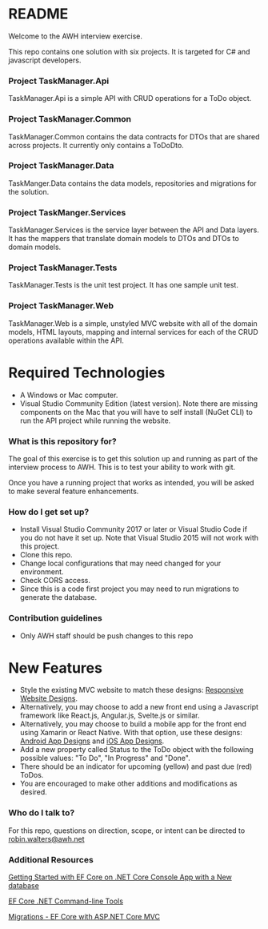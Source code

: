 # README

Welcome to the AWH interview exercise.

This repo contains one solution with six projects. It is targeted for C# and javascript developers.

### Project TaskManager.Api

TaskManager.Api is a simple API with CRUD operations for a ToDo object.

### Project TaskManager.Common

TaskManager.Common contains the data contracts for DTOs that are shared across projects. It currently only contains a ToDoDto.

### Project TaskManager.Data

TaskManger.Data contains the data models, repositories and migrations for the solution.

### Project TaskManger.Services

TaskManager.Services is the service layer between the API and Data layers. It has the mappers that translate domain models to DTOs and DTOs to domain models.

### Project TaskManager.Tests

TaskManager.Tests is the unit test project. It has one sample unit test.

### Project TaskManager.Web

TaskManager.Web is a simple, unstyled MVC website with all of the domain models, HTML layouts, mapping and internal services for each of the CRUD operations available within the API.

# Required Technologies

- A Windows or Mac computer.
- Visual Studio Community Edition (latest version). Note there are missing components on the Mac that you will have to self install (NuGet CLI) to run the API project while running the website.

### What is this repository for?

The goal of this exercise is to get this solution up and running as part of the interview process to AWH. This is to test your ability to work with git.

Once you have a running project that works as intended, you will be asked to make several feature enhancements.

### How do I get set up?

- Install Visual Studio Community 2017 or later or Visual Studio Code if you do not have it set up. Note that Visual Studio 2015 will not work with this project.
- Clone this repo.
- Change local configurations that may need changed for your environment.
- Check CORS access.
- Since this is a code first project you may need to run migrations to generate the database.

### Contribution guidelines

- Only AWH staff should be push changes to this repo

# New Features

- Style the existing MVC website to match these designs: [Responsive Website Designs](https://invis.io/K410P944SEJU).
- Alternatively, you may choose to add a new front end using a Javascript framework like React.js, Angular.js, Svelte.js or similar.
- Alternatively, you may choose to build a mobile app for the front end using Xamarin or React Native. With that option, use these designs: [Android App Designs](https://invis.io/2710P91SYN6X) and [iOS App Designs](https://invis.io/J610P94TM8YN).
- Add a new property called Status to the ToDo object with the following possible values: "To Do", "In Progress" and "Done".
- There should be an indicator for upcoming (yellow) and past due (red) ToDos.
- You are encouraged to make other additions and modifications as desired.

### Who do I talk to?

For this repo, questions on direction, scope, or intent can be directed to robin.walters@awh.net

### Additional Resources

[Getting Started with EF Core on .NET Core Console App with a New database](https://docs.microsoft.com/en-us/ef/core/get-started/netcore/new-db-sqlite)

[EF Core .NET Command-line Tools](https://docs.microsoft.com/en-us/ef/core/miscellaneous/cli/dotnet)

[Migrations - EF Core with ASP.NET Core MVC](https://docs.microsoft.com/en-us/aspnet/core/data/ef-mvc/migrations#introduction-to-migrations)
